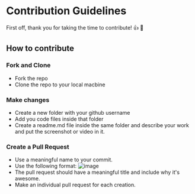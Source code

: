 # Contribution Guidelines

First off, thank you for taking the time to contribute! 👍 🎉

## How to contribute
### Fork and Clone
 - Fork the repo 
 - Clone the repo to your local macbine

### Make changes
 - Create a new folder with your github username
 - Add you code files inside that folder
 - Create a readme.md file inside the same folder and describe your work and put the screenshot or video in it.
 
### Create a Pull Request

- Use a meaningful name to your commit.
- Use the following format:
  ![image](https://user-images.githubusercontent.com/58077762/135217314-a0f55fe2-99bd-4f7e-943d-7d423b072c6b.png)
- The pull request should have a meaningful title and include why it's awesome.
- Make an individual pull request for each creation.
